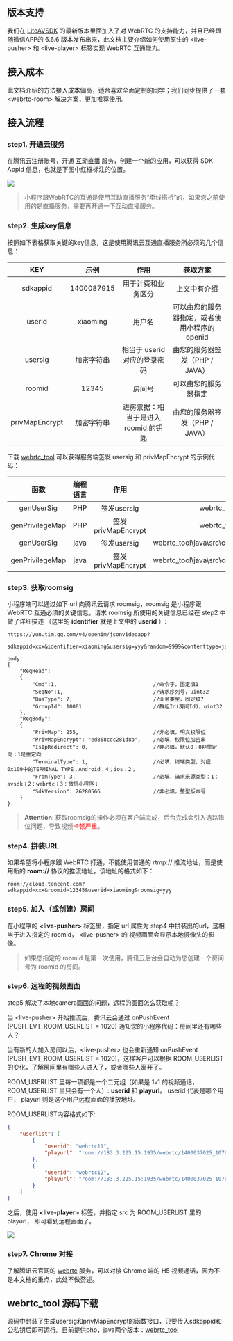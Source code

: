 ## 版本支持
我们在 [LiteAVSDK](https://cloud.tencent.com/document/product/454/7873) 的最新版本里面加入了对 WebRTC 的支持能力，并且已经跟随微信APP的 6.6.6 版本发布出来，此文档主要介绍如何使用原生的 &lt;live-pusher&gt; 和 &lt;live-player&gt; 标签实现 WebRTC 互通能力。

## 接入成本
此文档介绍的方法接入成本偏高，适合喜欢全面定制的同学；我们同步提供了一套  &lt;webrtc-room&gt; 解决方案，更加推荐使用。

## 接入流程

### step1. 开通云服务

在腾讯云注册账号，开通 [互动直播](https://console.cloud.tencent.com/ilvb) 服务，创建一个新的应用，可以获得 SDK Appid 信息，也就是下图中红框标注的位置。

![](https://main.qcloudimg.com/raw/b376d943ae028b87eaa19a404f66334a.png)

> 小程序跟WebRTC的互通是使用互动直播服务“牵线搭桥”的，如果您之前使用的是直播服务，需要再开通一下互动直播服务。

### step2. 生成key信息

按照如下表格获取关键的key信息，这是使用腾讯云互通直播服务所必须的几个信息：

| KEY | 示例    | 作用 |获取方案 |
|:--------:|:--------:|:--------:|:--------:|
| sdkappid | 1400087915  | 用于计费和业务区分 |  上文中有介绍 |
| userid   | xiaoming  | 用户名 | 可以由您的服务器指定，或者使用小程序的openid  |
| usersig | 加密字符串  | 相当于 userid 对应的登录密码 | 由您的服务器签发（PHP / JAVA） |
| roomid | 12345  | 房间号 | 可以由您的服务器指定 |
| privMapEncrypt | 加密字符串  | 进房票据：相当于是进入 roomid 的钥匙 | 由您的服务器签发（PHP / JAVA）|

下载 [webrtc_tool](http://webrtc-1252463788.cosgz.myqcloud.com/webrtc_tool.zip) 可以获得服务端签发 usersig 和 privMapEncrypt 的示例代码：

| 函数 | 编程语言 | 作用    | 位置 |
|:--------:|:--------:|:--------:|:--------:|
| genUserSig          | PHP  | 签发usersig |  webrtc_tool\php\TLSSig.php |
| genPrivilegeMap  | PHP  | 签发privMapEncrypt |  webrtc_tool\php\TLSSig.php |
| genUserSig          | java  | 签发usersig | webrtc_tool\java\src\com\tls\tls_sigature\tls_sigature.java  |
| genPrivilegeMap   | java  | 签发privMapEncrypt | webrtc_tool\java\src\com\tls\tls_sigature\tls_sigature.java |

### step3. 获取roomsig
小程序端可以通过如下 url 向腾讯云请求 roomsig，roomsig 是小程序跟 WebRTC 互通必须的关键信息，请求 roomsig 所使用的关键信息已经在 step2 中做了详细描述 （这里的  **identifier** 就是上文中的 **userid** ）: 
```
https://yun.tim.qq.com/v4/openim/jsonvideoapp?
       sdkappid=xxx&identifier=xiaoming&usersig=yyy&random=9999&contenttype=json
```

```
body:
{
    "ReqHead":
    {
        "Cmd":1,                               //命令字，固定填1
        "SeqNo":1,                             //请求序列号，uint32
        "BusType": 7,                          //业务类型，固定填7
        "GroupId": 10001                       //群组Id(房间Id)，uint32
    },
    "ReqBody":
    {
        "PrivMap": 255,                        //非必填，明文权限位
        "PrivMapEncrypt": "ed868cdc281d8b",    //必填，权限位加密串
        "IsIpRedirect": 0,                     //非必填，默认0；0非重定向；1是重定向
        "TerminalType": 1,                     //必填，终端类型，对应0x109中的TERMINAL_TYPE；Android：4；ios：2；
        "FromType": 3,                         //必填，请求来源类型：1：avsdk；2：webrtc；3：微信小程序；
        "SdkVersion": 26280566                 //非必填，整型版本号
    }
}
```

> **Attention**:
> 获取roomsig的操作必须在客户端完成，后台完成会引入选路错位问题，导致视频<font color='red'>卡顿严重</font>。



### step4. 拼装URL

如果希望将小程序跟 WebRTC 打通，不能使用普通的 rtmp:// 推流地址，而是使用新的 **room://** 协议的推流地址，该地址的格式如下：

```
room://cloud.tencent.com?sdkappid=xxx&roomid=12345&userid=xiaoming&roomsig=yyy
```

### step5. 加入（或创建）房间
在小程序的 **&lt;live-pusher&gt;** 标签里，指定 url 属性为 step4 中拼装出的url，这相当于进入指定的 roomid， &lt;live-pusher&gt; 的 视频画面会显示本地摄像头的影像。

> 如果您指定的 roomid 是第一次使用，腾讯云后台会自动为您创建一个房间号为 roomid 的房间。

### step6. 远程的视频画面
step5 解决了本地camera画面的问题，远程的画面怎么获取呢？

当 &lt;live-pusher&gt; 开始推流后，腾讯云会通过 onPushEvent (PUSH_EVT_ROOM_USERLIST = 1020) 通知您的小程序代码：房间里还有哪些人？

当有新的人加入房间以后，&lt;live-pusher&gt; 也会重新通知  onPushEvent (PUSH_EVT_ROOM_USERLIST = 1020)，这样客户可以根据 ROOM_USERLIST 的变化，了解房间里有哪些人进入了，或者哪些人离开了。

ROOM_USERLIST 里每一项都是一个二元组（如果是 1v1 的视频通话，ROOM_USERLIST 里只会有一个人）: **userid** 和 **playurl**。  userid 代表是哪个用户， playurl 则是这个用户远程画面的播放地址。

ROOM_USERLIST内容格式如下:

```json
{
    "userlist": [
        {
            "userid": "webrtc11",
            "playurl": "room://183.3.225.15:1935/webrtc/1400037025_107688_webrtc11"
        },
        {
            "userid": "webrtc12",
            "playurl": "room://183.3.225.15:1935/webrtc/1400037025_107688_webrtc12"
        }
    ]
}
```

之后，使用 **&lt;live-player&gt;** 标签，并指定 src 为 ROOM_USERLIST  里的 playurl， 即可看到远程画面了。

![](https://main.qcloudimg.com/raw/4e4ca08614c0b96a26ae19667cd2a8d4.jpg)


### step7. Chrome 对接
 了解腾讯云官网的 [webrtc](https://sxb.qcloud.com/webrtcapi/) 服务，可以对接 Chrome 端的 H5 视频通话，因为不是本文档的重点，此处不做赘述。
 
 
 ## webrtc_tool 源码下载
 源码中封装了生成usersig和privMapEncrypt的函数接口，只要传入sdkappid和公私钥后即可运行。目前提供php，java两个版本：[webrtc_tool](http://webrtc-1252463788.cosgz.myqcloud.com/webrtc_tool.zip)